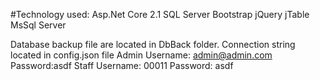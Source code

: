 #Technology used:
Asp.Net Core 2.1
 SQL Server
 Bootstrap 
jQuery
jTable
MsSql Server

Database backup file are located in DbBack folder.
Connection string located  in config.json file
Admin Username: admin@admin.com
	Password:asdf
Staff Username: 00011
	Password: asdf
